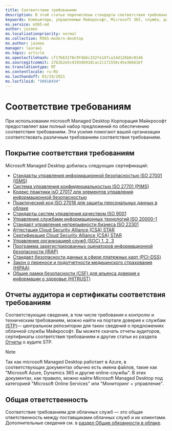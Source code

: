 ```yaml
---
title: Соответствие требованиям
description: В этой статье перечислены стандарты соответствия требованиям, которые имеют отношение к управляемому рабочему столу Microsoft.
keywords: Компьютеры, управляемые Майкрософт, Microsoft 365, служба, документация
ms.service: m365-md
author: jaimeo
ms.localizationpriority: normal
ms.collection: M365-modern-desktop
ms.author: jaimeo
manager: laurawi
ms.topic: article
ms.openlocfilehash: cf17b631f8c9f4b6c332fe147ca14d126b8c0146
ms.sourcegitcommit: 27b2b2e5c41934b918cac2c171556c45e36661bf
ms.translationtype: MT
ms.contentlocale: ru-RU
ms.lasthandoff: 03/19/2021
ms.locfileid: "50918434"
---
```

# <a name="compliance"></a>Соответствие требованиям

При использовании microsoft Managed Desktop Корпорация Майкрософт предоставляет вам полный набор предложений по обеспечению соответствия требованиям. Эти усилия помогают вашей организации соответствовать различным требованиям соответствия требованиям.

## <a name="compliance-coverage"></a>Покрытие соответствия требованиям

Microsoft Managed Desktop добилась следующих сертификаций:

- [Стандарты управления информационной безопасностью ISO 27001 (ISMS)](/compliance/regulatory/offering-ISO-27001)
- [Система управления конфиденциальностью ISO 27701 (PIMS)](/compliance/regulatory/offering-iso-27701)
- [Кодекс практики isO 27017 для элементов управления информационной безопасностью](/compliance/regulatory/offering-ISO-27017)
- [Практический код ISO 27018 для защиты персональных данных в облаке](/compliance/regulatory/offering-ISO-27018)
- [Стандарты систем управления качеством ISO 9001](/compliance/regulatory/offering-ISO-9001)
- [Управление службами информационных технологий ISO 20000-1](/compliance/regulatory/offering-ISO-20000-1-2011)
- [Стандарт управления непрерывности бизнеса ISO 22301](/compliance/regulatory/offering-ISO-22301)
- [Аттестация Cloud Security Alliance (CSA) STAR ](/compliance/regulatory/offering-CSA-STAR-Attestation)
- [Сертификация Cloud Security Alliance (CSA) STAR](/compliance/regulatory/offering-CSA-Star-Certification)
- [Управление организацией служб (SOC) 1, 2, 3](/compliance/regulatory/offering-SOC)
- [Программа зарегистрированных оценаторов информационной безопасности (IRAP)](/compliance/regulatory/offering-ccsl-irap-australia)
- [Стандарт безопасности данных в сфере платежных карт (PCI-DSS)](/compliance/regulatory/offering-PCI-DSS)
- [Закон о переносе и подотчетности медицинского страхования (HIPAA)](/compliance/regulatory/offering-hipaa-hitech)
- [Общие рамки безопасности (CSF) для альянса доверия к информации о здоровье (HITRUST)](/compliance/regulatory/offering-hitrust)


## <a name="auditor-reports-and-compliance-certificates"></a>Отчеты аудитора и сертификаты соответствия требованиям

Соответствующие сведения, в том числе требования к контролю и техническим требованиям, можно найти на портале доверия к службам [(STP)](https://servicetrust.microsoft.com/)— центральном репозитории для таких сведений о предложениях облачной службы Майкрософт. Вы можете скачать отчеты аудиторов, сертификаты соответствия требованиям и другие статьи из раздела [Отчеты](https://servicetrust.microsoft.com/ViewPage/MSComplianceGuide) о аудите STP.

> [!NOTE]
> Так как microsoft Managed Desktop работает в Azure, в соответствующих документах обычно есть имена файлов, такие как "Microsoft Azure, Dynamics 365 и другие online-службы". В этих документах, как правило, можно найти Microsoft Managed Desktop под категорией "Microsoft Online Services" или "Мониторинг + управление".

## <a name="shared-responsibility"></a>Общая ответственность

Соответствие требованиям для облачных служб — это общая ответственность между поставщиками облачных служб и их клиентами. Дополнительные сведения см. в [раздел Общие обязанности в облаке](/azure/security/fundamentals/shared-responsibility).